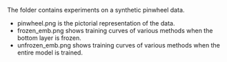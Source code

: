 The folder contains experiments on a synthetic pinwheel data. 

- pinwheel.png is the pictorial representation of the data.
- frozen_emb.png shows training curves of various methods when the bottom layer is frozen.
- unfrozen_emb.png shows training curves of various methods when the entire model is trained. 

